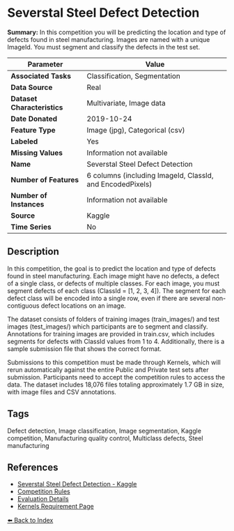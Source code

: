 # Severstal Steel Defect Detection

**Summary:** In this competition you will be predicting the location and type of defects found in steel manufacturing. Images are named with a unique ImageId. You must segment and classify the defects in the test set.

| Parameter | Value |
| --- | --- |
| **Associated Tasks** | Classification, Segmentation |
| **Data Source** | Real |
| **Dataset Characteristics** | Multivariate, Image data |
| **Date Donated** | 2019-10-24 |
| **Feature Type** | Image (jpg), Categorical (csv) |
| **Labeled** | Yes |
| **Missing Values** | Information not available |
| **Name** | Severstal Steel Defect Detection |
| **Number of Features** | 6 columns (including ImageId, ClassId, and EncodedPixels) |
| **Number of Instances** | Information not available |
| **Source** | Kaggle |
| **Time Series** | No |

## Description

In this competition, the goal is to predict the location and type of defects found in steel manufacturing. Each image might have no defects, a defect of a single class, or defects of multiple classes. For each image, you must segment defects of each class (ClassId = [1, 2, 3, 4]). The segment for each defect class will be encoded into a single row, even if there are several non-contiguous defect locations on an image.

The dataset consists of folders of training images (train_images/) and test images (test_images/) which participants are to segment and classify. Annotations for training images are provided in train.csv, which includes segments for defects with ClassId values from 1 to 4. Additionally, there is a sample submission file that shows the correct format.

Submissions to this competition must be made through Kernels, which will rerun automatically against the entire Public and Private test sets after submission. Participants need to accept the competition rules to access the data. The dataset includes 18,076 files totaling approximately 1.7 GB in size, with image files and CSV annotations.

## Tags

Defect detection, Image classification, Image segmentation, Kaggle competition, Manufacturing quality control, Multiclass defects, Steel manufacturing

## References

- [Severstal Steel Defect Detection - Kaggle](https://www.kaggle.com/c/severstal-steel-defect-detection/data)
- [Competition Rules](https://www.kaggle.com/c/severstal-steel-defect-detection/rules)
- [Evaluation Details](https://www.kaggle.com/c/severstal-steel-defect-detection/overview/evaluation)
- [Kernels Requirement Page](https://www.kaggle.com/c/severstal-steel-defect-detection/overview/kernels-requirements)

[⬅️ Back to Index](../README.md)
